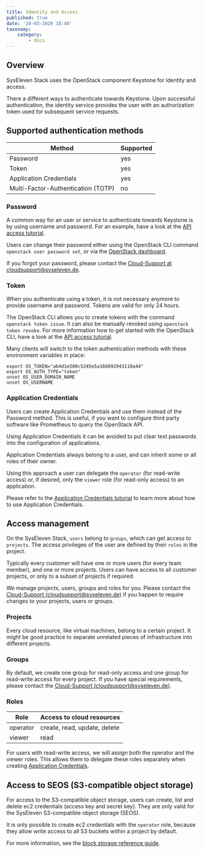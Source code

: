 ```yaml
---
title: Identity and Access
published: true
date: '20-03-2020 10:40'
taxonomy:
    category:
        - docs
---
```


## Overview

SysEleven Stack uses the OpenStack component Keystone for identity and access.

There a different ways to authenticate towards Keystone. Upon successful authentication, the identity service provides the user with an authorization token used for subsequent service requests.

## Supported authentication methods

Method                                     | Supported     |
-------------------------------------------|---------------|
Password                                   | yes |
Token                                      | yes |
Application Credentials                    | yes |
Multi-Factor-Authentication (TOTP)         | no  |

### Password

A common way for an user or service to authenticate towards Keystone is by using username and password. For an example, have a look at the [API access tutorial](../../02.Tutorials/02.api-access/docs.en.md).

Users can change their password either using the OpenStack CLI command `openstack user password set`, or via the [OpenStack dashboard](https://cloud.syseleven.de).

If you forgot your password, please contact the [Cloud-Support at cloudsupport@syseleven.de](../../06.Support/default.en.md).

### Token

When you authenticate using a token, it is not necessary anymore to provide username and password. Tokens are valid for only 24 hours.

The OpenStack CLI allows you to create tokens with the command `openstack token issue`. It can also be manually revoked using `openstack token revoke`. For more information how to get started with the OpenStack CLI, have a look at the [API access tutorial](../../02.Tutorials/02.api-access/docs.en.md).

Many clients will switch to the token authentication methods with these environment variables in place:

```shell
export OS_TOKEN="ab4d1e500c5245e5a166892943118a44"
export OS_AUTH_TYPE="token"
unset OS_USER_DOMAIN_NAME
unset OS_USERNAME
```

### Application Credentials

Users can create Application Credentials and use them instead of the Password method. This is useful, if you want to configure third party software like Prometheus to query the OpenStack API.

Using Application Credentials it can be avoided to put clear text passwords into the configuration of applications.

Application Credentials always belong to a user, and can inherit some or all roles of their owner.

Using this approach a user can delegate the `operator` (for read-write access) or, if desired, only the `viewer` role (for read-only access) to an application.

Please refer to the [Application Credentials tutorial](../../03.Howtos/13.application-credentials/docs.en.md) to learn more about how to use Application Credentials.

## Access management

On the SysEleven Stack, `users` belong to `groups`, which can get access to `projects`. The access privileges of the user are defined by their `roles` in the project.

Typically every customer will have one or more users (for every team member), and one or more projects. Users can have access to all customer projects, or only to a subset of projects if required.

We manage projects, users, groups and roles for you. Please contact the [Cloud-Support (cloudsupport@syseleven.de)](../../06.Support/default.en.md) if you happen to require changes to your projects, users or groups.

### Projects

Every cloud resource, like virtual machines, belong to a certain project. It might be good practice to separate unrelated pieces of infrastructure into different projects.

### Groups

By default, we create one group for read-only access and one group for read-write access for every project. If you have special requirements, please contact the [Cloud-Support (cloudsupport@syseleven.de)](../../06.Support/default.en.md).

### Roles

Role         | Access to cloud resources     |
-------------|-------------------------------|
operator     | create, read, update, delete  |
viewer       | read                          |

For users with read-write access, we will assign both the operator and the viewer roles. This allows them to delegate these roles separately when creating [Application Credentials](../../03.Howtos/13.application-credentials/docs.en.md).

## Access to SEOS (S3-compatible object storage)

For access to the S3-compatible object storage, users can create, list and delete ec2 credentials (access key and secret key). They are only valid for the SysEleven S3-compatible object storage (SEOS).

It is only possible to create ec2 credentials with the `operator` role, because they allow write access to all S3 buckets within a project by default.

For more information, see the [block storage reference guide](../../04.Reference/04.block-storage/docs.en.md).
